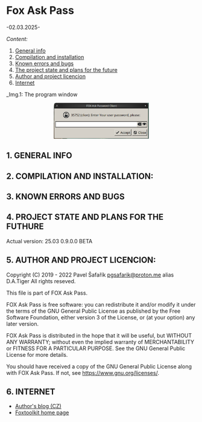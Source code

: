 # Fox Ask Pass
-02.03.2025-

*Content:*
1. [General info](#1-general-info)
2. [Compilation and installation](#2-compilation-and-installation)
3. [Known errors and bugs](#3-known-errors-and-bugs)
4. [The project state and plans for the future](#4-project-state-and-plans-for-the-futhure)
5. [Author and project licencion](#5-Author-and-project-licencion)
6. [Internet](#6-internet)

_Img.1: The program window
<p align="center"><img src="Docs/images/screenshot.png?raw=true" width="50%"/>

## 1. GENERAL INFO

## 2. COMPILATION AND INSTALLATION:

## 3. KNOWN ERRORS AND BUGS

## 4. PROJECT STATE AND PLANS FOR THE FUTHURE
Actual version: 25.03 0.9.0.0 BETA

## 5. AUTHOR AND PROJECT LICENCION:
Copyright (C) 2019 - 2022 Pavel Šafařík <pgsafarik@proton.me> alias D.A.Tiger
All rights reseved.

This file is part of FOX Ask Pass.

FOX Ask Pass is free software: you can redistribute it and/or modify it under the terms of the GNU General Public License as published by the Free Software Foundation, either version 3 of the License, or (at
your option) any later version.

FOX Ask Pass is distributed in the hope that it will be useful, but WITHOUT ANY WARRANTY; without even the
implied warranty of MERCHANTABILITY or FITNESS FOR A PARTICULAR PURPOSE. See the GNU General Public License for more details.

You should have received a copy of the GNU General Public License along with FOX Ask Pass. If not, see
<https://www.gnu.org/licenses/>.

## 6. INTERNET
  * [Author's blog (CZ)](http://bfuplusplus.blogspot.cz/)
  * [Foxtoolkit home page](http://fox-toolkit.org/)

